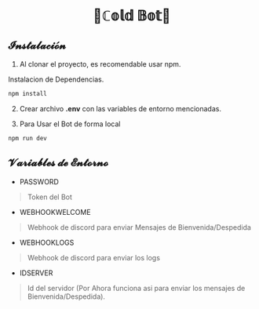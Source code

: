 <h1 align="center">
	🤖ℂ𝕠𝕝𝕕 𝔹𝕠𝕥🔵
</h1>

## 𝓘𝓷𝓼𝓽𝓪𝓵𝓪𝓬𝓲𝓸́𝓷

1. Al clonar el proyecto, es recomendable usar npm.

Instalacion de Dependencias.
```sh
npm install
```

2. Crear archivo **.env** con las variables de entorno mencionadas.

3. Para Usar el Bot de forma local
```sh
npm run dev
```

## 𝓥𝓪𝓻𝓲𝓪𝓫𝓵𝓮𝓼 𝓭𝓮 𝓔𝓷𝓽𝓸𝓻𝓷𝓸

- PASSWORD

> Token del Bot

- WEBHOOKWELCOME

> Webhook de discord para enviar Mensajes de Bienvenida/Despedida

- WEBHOOKLOGS

> Webhook de discord para enviar los logs

- IDSERVER

> Id del servidor (Por Ahora funciona asi para enviar los mensajes de Bienvenida/Despedida).
